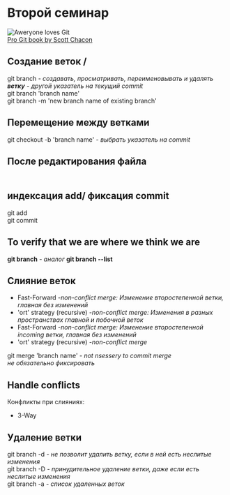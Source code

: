 # Второй семинар
<!---Used seminar material Hammatshin Almas--->
<!---Used Youtube video Atlassian Creating & merging branches in Git - Git Guides (2020)--->
![Aweryone loves Git](GitMyLove.png)<br>
[Pro Git book by Scott Chacon](https://git-scm.com/book/en/v2)
## Создание веток /
git branch *- создавать, просматривать, переименовывать и удалять **ветку** - другой указатель на текущий commit*<br>
git branch 'branch name' <br>
git branch -m 'new branch name of existing branch'

## Перемещение между ветками
git checkout -b 'branch name' *- выбрать указатель на commit*

## После редактирования файла
## <br> индексация add/ фиксация commit   
git add <br>
git commit

## To verify that we are where we think we are
**git branch** *- аналог* **git branch --list**
## Слияние веток
* Fast-Forward *-non-conflict merge: Изменение второстепенной ветки, главная без изменений*
* 'ort' strategy (recursive) *-non-conflict merge: Изменения в разных пространствах главной и побочной веток*
* Fast-Forward *-non-conflict merge: Изменение второстепенной incoming ветки, главная без изменений*
* 'ort' strategy (recursive) *-non-conflict merge*

git merge 'branch name' *- not nsessery to commit merge <br>
не обязательно фиксировать*
## Handle conflicts
Конфликты при слияниях:
* 3-Way

## Удаление ветки
git branch -d *- не позволит удалить ветку, если в ней есть неслитые изменения* <br>
git branch -D *- принудительное удаление ветки, даже если есть неслитые изменения* <br>
git branch -a *- список удаленных веток*